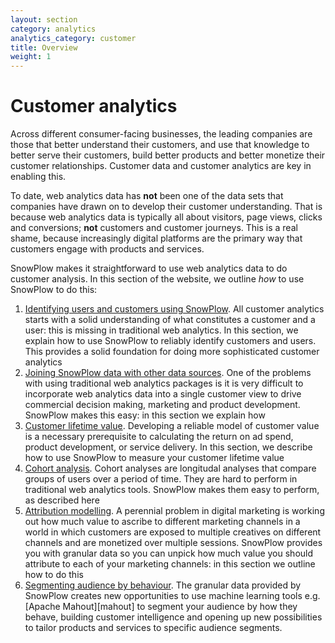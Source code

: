 ```yaml
---
layout: section
category: analytics
analytics_category: customer
title: Overview
weight: 1
---
```


# Customer analytics

Across different consumer-facing businesses, the leading companies are those that better understand their customers, and use that knowledge to better serve their customers, build better products and better monetize their customer relationships. Customer data and customer analytics are key in enabling this.

To date, web analytics data has **not** been one of the data sets that companies have drawn on 
to develop their customer understanding. That is because web analytics data is typically all about visitors, page views, clicks and conversions; **not** customers and customer journeys. This is a real shame, because increasingly digital platforms are the primary way that customers engage with products and services.

SnowPlow makes it straightforward to use web analytics data to do customer analysis. In this section of the website, we outline *how* to use SnowPlow to do this:

1. [Identifying users and customers using SnowPlow][user-id]. All customer analytics starts with a solid understanding of what constitutes a customer and a user: this is missing in traditional web analytics. In this section, we explain how to use SnowPlow to reliably identify customers and users. This provides a solid foundation for doing more sophisticated customer analytics
2. [Joining SnowPlow data with other data sources][joining-customer-data]. One of the problems with using traditional web analytics packages is it is very difficult to incorporate web analytics data into a single customer view to drive commercial decision making, marketing and product development. SnowPlow makes this easy: in this section we explain how
3. [Customer lifetime value][clv]. Developing a reliable model of customer value is a necessary prerequisite to calculating the return on ad spend, product development, or service delivery. In this section, we describe how to use SnowPlow to measure your customer lifetime value
4. [Cohort analysis][cohort-analysis]. Cohort analyses  are longitudal analyses that compare groups of users over a period of time. They are hard to perform in traditional web analytics tools. SnowPlow makes them easy to perform, as described here
5. [Attribution modelling][attribution]. A perennial problem in digital marketing is working out how much value to ascribe to different marketing channels in a world in which customers are exposed to multiple creatives on different channels and are monetized over multiple sessions. SnowPlow provides you with granular data so you can unpick how much value you should attribute to each of your marketing channels: in this section we outline how to do this
6. [Segmenting audience by behaviour][behavioural-segmentation]. The granular data provided by SnowPlow creates new opportunities to use machine learning tools e.g. [Apache Mahout][mahout] to segment your audience by how they behave, building customer intelligence and opening up new possibilities to tailor products and services to specific audience segments.

[user-id]: /analytics/customer-analytics/identifying-users.html
[joining-customer-data]: /analytics/customer-analytics/joining-customer-data.html
[clv]: /analytics/customer-analytics/customer-lifetime-value.html
[cohort-analysis]: /analytics/customer-analytics/cohort-analysis.html
[attribution]: /analytics/customer-analytics/attribution.html
[behavioural-segmentation]: /analytics/customer-analytics/behavioural-segmentation.html